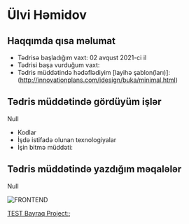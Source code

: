 
# Ülvi Həmidov


## Haqqımda qısa məlumat
- Tədrisə başladığım vaxt: 02 avqust 2021-ci il
- Tədrisi başa vurduğum vaxt:
- Tədris müddətində hədəflədiyim [layihə şablon(ları)]:(http://innovationplans.com/idesign/buka/minimal.html)


## Tədris müddətində gördüyüm işlər
Null
- Kodlar
- İşdə istifadə olunan texnologiyalar
- İşin bitmə müddəti:

## Tədris müddətində yazdığım məqalələr
Null


<img src="https://www.pngitem.com/pimgs/m/519-5194865_html-css-js-html-5-hd-png-download.png" alt="FRONTEND">

[TEST Bayraq Project:](https://rawcdn.githack.com/UlviHamidov/PragmatechFoundationProject/fd92f9b5861a113dc63731802b85f67848424669/index.html);
